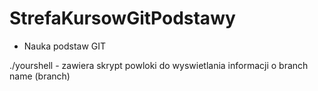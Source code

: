   #  StrefaKursowGitPodstawy
  -  Nauka podstaw GIT

./yourshell - zawiera skrypt powloki do wyswietlania informacji o branch name (branch)
